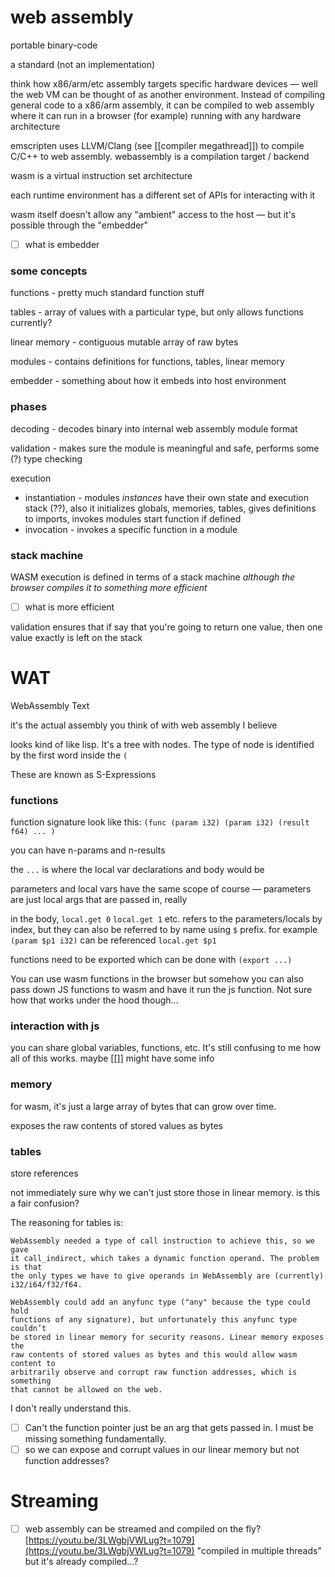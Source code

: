 # web assembly

portable binary-code

a standard (not an implementation)

think how x86/arm/etc assembly targets specific hardware devices — well the web VM can be thought of as another environment. Instead of compiling general code to a x86/arm assembly, it can be compiled to web assembly where it can run in a browser (for example) running with any hardware architecture 

emscripten uses LLVM/Clang (see [[compiler megathread]]) to compile C/C++ to web assembly. webassembly is a compilation target / backend 

wasm is a virtual instruction set architecture

each runtime environment has a different set of APIs for interacting with it

wasm itself doesn't allow any "ambient" access to the host — but it's possible through the "embedder"

- [ ]  what is embedder

### some concepts

functions - pretty much standard function stuff

tables - array of values with a particular type, but only allows functions currently?

linear memory - contiguous mutable array of raw bytes

modules - contains definitions for functions, tables, linear memory

embedder - something about how it embeds into host environment

### phases

decoding - decodes binary into internal web assembly module format

validation - makes sure the module is meaningful and safe, performs some (?) type checking

execution 

- instantiation - modules *instances* have their own state and execution stack (??), also it initializes globals, memories, tables, gives definitions to imports, invokes modules start function if defined
- invocation - invokes a specific function in a module

### stack machine

WASM execution is defined in terms of a stack machine *although the browser compiles it to something more efficient*

- [ ]  what is more efficient

validation ensures that if say that you're going to return one value, then one value exactly is left on the stack

# WAT

WebAssembly Text

it's the actual assembly you think of with web assembly I believe

looks kind of like lisp. It's a tree with nodes. The type of node is identified by the first word inside the `(`

These are known as S-Expressions

### functions

function signature look like this:
`(func (param i32) (param i32) (result f64) ... )`

you can have n-params and n-results

the `...` is where the local var declarations and body would be

parameters and local vars have the same scope of course — parameters are just local args that are passed in, really

in the body, `local.get 0` `local.get 1` etc. refers to the parameters/locals by index, but they can also be referred to by name using `$` prefix. for example `(param $p1 i32)` can be referenced `local.get $p1`

functions need to be exported which can be done with `(export ...)`

You can use wasm functions in the browser but somehow you can also pass down JS functions to wasm and have it run the js function. Not sure how that works under the hood though...

### interaction with js

you can share global variables, functions, etc. It's still confusing to me how all of this works. maybe [[]] might have some info

### memory

for wasm, it's just a large array of bytes that can grow over time.

exposes the raw contents of stored values as bytes

### tables

store references

not immediately sure why we can't just store those in linear memory. is this a fair confusion?

The reasoning for tables is:

```
WebAssembly needed a type of call instruction to achieve this, so we gave 
it call_indirect, which takes a dynamic function operand. The problem is that 
the only types we have to give operands in WebAssembly are (currently) 
i32/i64/f32/f64.

WebAssembly could add an anyfunc type ("any" because the type could hold 
functions of any signature), but unfortunately this anyfunc type couldn’t 
be stored in linear memory for security reasons. Linear memory exposes the 
raw contents of stored values as bytes and this would allow wasm content to 
arbitrarily observe and corrupt raw function addresses, which is something 
that cannot be allowed on the web.
```

I don't really understand this.

- [ ]  Can't the function pointer just be an arg that gets passed in. I must be missing something fundamentally.
- [ ]  so we can expose and corrupt values in our linear memory but not function addresses?

# Streaming

- [ ]  web assembly can be streamed and compiled on the fly? [https://youtu.be/3LWgbjVWLug?t=1079](https://youtu.be/3LWgbjVWLug?t=1079) "compiled in multiple threads" but it's already compiled...?
